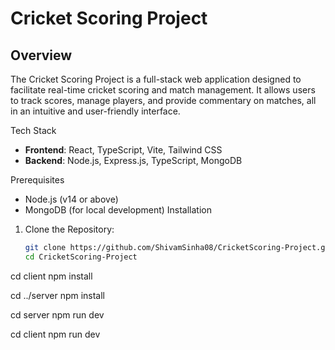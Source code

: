 # Cricket Scoring Project

## Overview

The Cricket Scoring Project is a full-stack web application designed to facilitate real-time cricket scoring and match management. It allows users to track scores, manage players, and provide commentary on matches, all in an intuitive and user-friendly interface.



 Tech Stack

- **Frontend**: React, TypeScript, Vite, Tailwind CSS
- **Backend**: Node.js, Express.js, TypeScript, MongoDB


Prerequisites

- Node.js (v14 or above)
- MongoDB (for local development)
 Installation

1. Clone the Repository:
   ```bash
   git clone https://github.com/ShivamSinha08/CricketScoring-Project.git
   cd CricketScoring-Project
cd client
npm install


cd ../server
npm install


cd server
npm run dev

cd client
npm run dev

